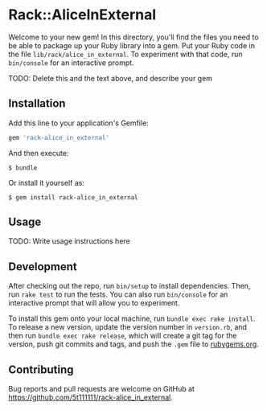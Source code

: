 # Rack::AliceInExternal

Welcome to your new gem! In this directory, you'll find the files you need to be able to package up your Ruby library into a gem. Put your Ruby code in the file `lib/rack/alice_in_external`. To experiment with that code, run `bin/console` for an interactive prompt.

TODO: Delete this and the text above, and describe your gem

## Installation

Add this line to your application's Gemfile:

```ruby
gem 'rack-alice_in_external'
```

And then execute:

    $ bundle

Or install it yourself as:

    $ gem install rack-alice_in_external

## Usage

TODO: Write usage instructions here

## Development

After checking out the repo, run `bin/setup` to install dependencies. Then, run `rake test` to run the tests. You can also run `bin/console` for an interactive prompt that will allow you to experiment.

To install this gem onto your local machine, run `bundle exec rake install`. To release a new version, update the version number in `version.rb`, and then run `bundle exec rake release`, which will create a git tag for the version, push git commits and tags, and push the `.gem` file to [rubygems.org](https://rubygems.org).

## Contributing

Bug reports and pull requests are welcome on GitHub at https://github.com/5t111111/rack-alice_in_external.


